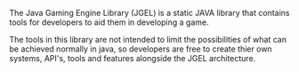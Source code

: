 The Java Gaming Engine Library (JGEL) is a static JAVA library that contains tools for developers to aid them in developing a game. 

The tools in this library are not intended to limit the possibilities of what can be achieved normally in java, so developers are free to create thier own systems, API's, tools and features alongside the JGEL architecture.